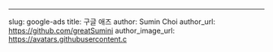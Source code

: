 ---
slug: google-ads
title: 구글 애즈
author: Sumin Choi
author_url: https://github.com/greatSumini
author_image_url: https://avatars.githubusercontent.c
